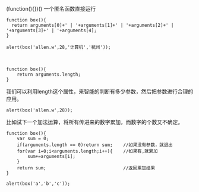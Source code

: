 (function(){})() 一个匿名函数直接运行
<br />

    function box(){
      return arguments[0]+' | '+arguments[1]+' | '+arguments[2]+' | '+arguments[3]+' | '+arguments[4];
    }
    
    alert(box('allen.w',28,'计算机','杭州'));

<br />

    function box(){
    	return arguments.length;
    }

我们可以利用length这个属性，来智能的判断有多少参数，然后把参数进行合理的应用。

    alert(box('allen.w',28));

比如试下一个加法运算，将所有传进来的数字累加，而数字的个数又不确定。

    function box(){
    	var sum = 0;
    	if(arguments.length == 0)return sum;	//如果没有参数，就退出
    	for(var i=0;i<arguments.length;i++){	//如果有,就累加	
    		sum+=arguments[i];
    	}
    	return sum;								//返回累加结果
    }
    
    alert(box('a','b','c'));
